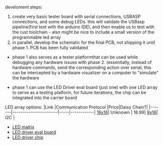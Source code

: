 develoment steps:
1. create very basic tester board with serial connections, USBASP connections, and some debug LEDs. this will validate the USBasp pipeline(first test with the arduino IDE), and then enable us to test with the rust toolchain - also might be nice to include a small version of the programmable led array
2. in parallel, develop the schematic for the final PCB, not shipping it until phase 1. PCB has been fully validated

- phase 1 also serves as a tester platformthat can be used while debugging any hardware issues with phase 2. (essentially, instead of hardware commands, send the corresponding action over serial, this can be intercepted by a hardware visualizer on a computer to "simulate" the hardware

- phase 1 can use the LED Driver eval board (just one) with one LED array to serve as a testing platform, for future iterations, the chip can be integrated into the carrier board

LED array options:
|Link	|Communication Protocol	|Price|Daisy Chain?|
|-------|-----------------------|-----|------------|
[16x16](https://www.amazon.com/BTF-LIGHTING-Individual-Addressable-Flexible-Controllers/dp/B088BTYJH6/ref=asc_df_B088BTYJH6/?tag=hyprod-20&linkCode=df0&hvadid=647362028828&hvpos=&hvnetw=g&hvrand=5458167644642167462&hvpone=&hvptwo=&hvqmt=&hvdev=c&hvdvcmdl=&hvlocint=&hvlocphy=9003506&hvtargid=pla-1007368042799&mcid=40403d086ed33ef990504ed588694c3e&th=1)| Unknown | 18.99|
[9x16](https://www.digikey.com/en/products/detail/adafruit-industries-llc/2947/5959341)| I2C | 

- [LED matrix](https://www.digikey.com/en/products/detail/adafruit-industries-llc/2973/5959350)
- [LED driver eval board](https://www.digikey.com/en/products/detail/adafruit-industries-llc/2946/5959340?utm_adgroup=&utm_source=google&utm_medium=cpc&utm_campaign=Pmax_Shopping_Boston%20Metro%20Category%20Awarness&utm_term=&utm_content=&utm_id=go_cmp-20837509568_adg-_ad-__dev-c_ext-_prd-5959340_sig-Cj0KCQiAm4WsBhCiARIsAEJIEzU_WlsF7jv6vVdvdmGJQAAfPQx7lVcIfZWQJUs7w_8XBYPrdWWNItYaAvw1EALw_wcB&gad_source=1&gclid=Cj0KCQiAm4WsBhCiARIsAEJIEzU_WlsF7jv6vVdvdmGJQAAfPQx7lVcIfZWQJUs7w_8XBYPrdWWNItYaAvw1EALw_wcB)
- [LED driver chip](https://www.digikey.com/en/products/detail/lumissil-microsystems/IS31FL3731-QFLS2-TR/4286473)
